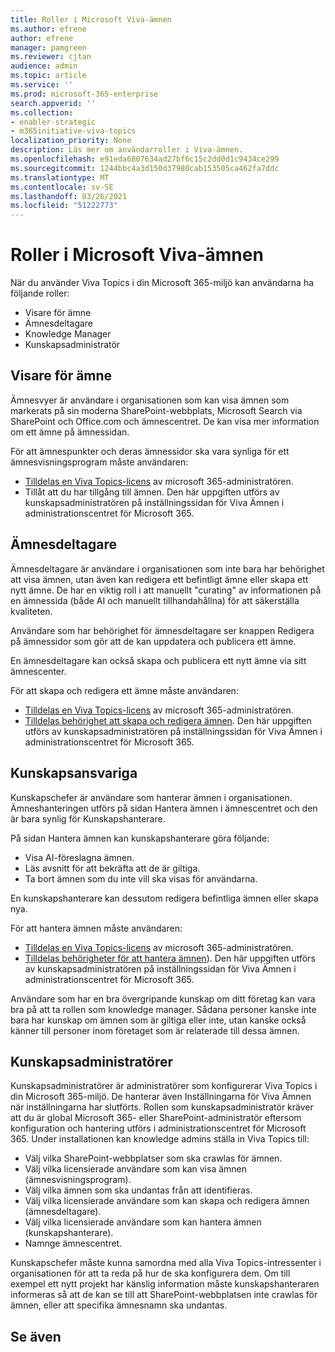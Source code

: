 ```yaml
---
title: Roller i Microsoft Viva-ämnen
ms.author: efrene
author: efrene
manager: pamgreen
ms.reviewer: cjtan
audience: admin
ms.topic: article
ms.service: ''
ms.prod: microsoft-365-enterprise
search.appverid: ''
ms.collection:
- enabler-strategic
- m365initiative-viva-topics
localization_priority: None
description: Läs mer om användarroller i Viva-ämnen.
ms.openlocfilehash: e91eda6807634ad27bf6c15c2dd0d1c9434ce299
ms.sourcegitcommit: 1244bbc4a3d150d37980cab153505ca462fa7ddc
ms.translationtype: MT
ms.contentlocale: sv-SE
ms.lasthandoff: 03/26/2021
ms.locfileid: "51222773"
---
```

# <a name="microsoft-viva-topics-roles"></a>Roller i Microsoft Viva-ämnen 

När du använder Viva Topics i din Microsoft 365-miljö kan användarna ha följande roller:
-   Visare för ämne
-   Ämnesdeltagare
-   Knowledge Manager
-   Kunskapsadministratör

## <a name="topic-viewer"></a>Visare för ämne

Ämnesvyer är användare i organisationen som kan visa ämnen som markerats på sin moderna SharePoint-webbplats, Microsoft Search via SharePoint och Office.com och ämnescentret. De kan visa mer information om ett ämne på ämnessidan. 

För att ämnespunkter och deras ämnessidor ska vara synliga för ett ämnesvisningsprogram måste användaren:
-   [Tilldelas en Viva Topics-licens](./set-up-topic-experiences.md#assign-licenses) av microsoft 365-administratören.
-   Tillåt att du har tillgång till ämnen. Den här uppgiften utförs av kunskapsadministratören på inställningssidan för Viva Ämnen i administrationscentret för Microsoft 365.


## <a name="topic-contributors"></a>Ämnesdeltagare

Ämnesdeltagare är användare i organisationen som inte bara har behörighet att visa ämnen, utan även kan redigera ett befintligt ämne eller skapa ett nytt ämne. De har en viktig roll i att manuellt "curating" av informationen på en ämnessida (både AI och manuellt tillhandahållna) för att säkerställa kvaliteten.

Användare som har behörighet för  ämnesdeltagare ser knappen Redigera på ämnessidor som gör att de kan uppdatera och publicera ett ämne.

En ämnesdeltagare kan också skapa och publicera ett nytt ämne via sitt ämnescenter.

För att skapa och redigera ett ämne måste användaren:

-   [Tilldelas en Viva Topics-licens](./set-up-topic-experiences.md#assign-licenses) av microsoft 365-administratören.
-   [Tilldelas behörighet att skapa och redigera ämnen](./topic-experiences-user-permissions.md). Den här uppgiften utförs av kunskapsadministratören på inställningssidan för Viva Ämnen i administrationscentret för Microsoft 365.

## <a name="knowledge-managers"></a>Kunskapsansvariga

Kunskapschefer är användare som hanterar ämnen i organisationen.  Ämneshanteringen utförs på sidan Hantera ämnen i ämnescentret och den är bara synlig för Kunskapshanterare.

På sidan Hantera ämnen kan kunskapshanterare göra följande:
-   Visa AI-föreslagna ämnen.
-   Läs avsnitt för att bekräfta att de är giltiga.
-   Ta bort ämnen som du inte vill ska visas för användarna.

En kunskapshanterare kan dessutom redigera befintliga ämnen eller skapa nya.

För att hantera ämnen måste användaren:
-   [Tilldelas en Viva Topics-licens](./set-up-topic-experiences.md#assign-licenses) av microsoft 365-administratören.
-   [Tilldelas behörigheter för att hantera ämnen](./topic-experiences-user-permissions.md)). Den här uppgiften utförs av kunskapsadministratören på inställningssidan för Viva Ämnen i administrationscentret för Microsoft 365.

Användare som har en bra övergripande kunskap om ditt företag kan vara bra på att ta rollen som knowledge manager. Sådana personer kanske inte bara har kunskap om ämnen som är giltiga eller inte, utan kanske också känner till personer inom företaget som är relaterade till dessa ämnen.


## <a name="knowledge-admins"></a>Kunskapsadministratörer

Kunskapsadministratörer är administratörer som konfigurerar Viva Topics i din Microsoft 365-miljö. De hanterar även Inställningarna för Viva Ämnen när inställningarna har slutförts. Rollen som kunskapsadministratör kräver att du är global Microsoft 365- eller SharePoint-administratör eftersom konfiguration och hantering utförs i administrationscentret för Microsoft 365.
Under installationen kan knowledge admins ställa in Viva Topics till:

-   Välj vilka SharePoint-webbplatser som ska crawlas för ämnen.
-   Välj vilka licensierade användare som kan visa ämnen (ämnesvisningsprogram).
-   Välj vilka ämnen som ska undantas från att identifieras.
-   Välj vilka licensierade användare som kan skapa och redigera ämnen (ämnesdeltagare).
-   Välj vilka licensierade användare som kan hantera ämnen (kunskapshanterare).
-   Namnge ämnescentret.

Kunskapschefer måste kunna samordna med alla Viva Topics-intressenter i organisationen för att ta reda på hur de ska konfigurera dem. Om till exempel ett nytt projekt har känslig information måste kunskapshanteraren informeras så att de kan se till att SharePoint-webbplatsen inte crawlas för ämnen, eller att specifika ämnesnamn ska undantas.


## <a name="see-also"></a>Se även